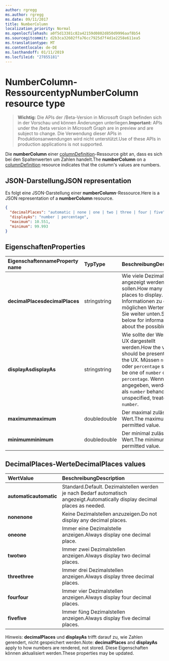 ```yaml
---
author: rgregg
ms.author: rgregg
ms.date: 09/11/2017
title: NumberColumn
localization_priority: Normal
ms.openlocfilehash: a0f5d13381c82a42159d0802d850d9996aaf8b54
ms.sourcegitcommit: d2b3ca32602ffa76cc7925d7f4d1e2258e611ea5
ms.translationtype: MT
ms.contentlocale: de-DE
ms.lasthandoff: 01/11/2019
ms.locfileid: "27855181"
---
```

# <a name="numbercolumn-resource-type"></a><span data-ttu-id="16bcd-102">NumberColumn-Ressourcentyp</span><span class="sxs-lookup"><span data-stu-id="16bcd-102">NumberColumn resource type</span></span>

> <span data-ttu-id="16bcd-103">**Wichtig:** Die APIs der /Beta-Version in Microsoft Graph befinden sich in der Vorschau und können Änderungen unterliegen.</span><span class="sxs-lookup"><span data-stu-id="16bcd-103">**Important:** APIs under the /beta version in Microsoft Graph are in preview and are subject to change.</span></span> <span data-ttu-id="16bcd-104">Die Verwendung dieser APIs in Produktionsanwendungen wird nicht unterstützt.</span><span class="sxs-lookup"><span data-stu-id="16bcd-104">Use of these APIs in production applications is not supported.</span></span>

<span data-ttu-id="16bcd-105">Die **numberColumn** einer [columnDefinition](columndefinition.md)-Ressource gibt an, dass es sich bei den Spaltenwerten um Zahlen handelt.</span><span class="sxs-lookup"><span data-stu-id="16bcd-105">The **numberColumn** on a [columnDefinition](columndefinition.md) resource indicates that the column's values are numbers.</span></span>

## <a name="json-representation"></a><span data-ttu-id="16bcd-106">JSON-Darstellung</span><span class="sxs-lookup"><span data-stu-id="16bcd-106">JSON representation</span></span>

<span data-ttu-id="16bcd-107">Es folgt eine JSON-Darstellung einer **numberColumn**-Ressource.</span><span class="sxs-lookup"><span data-stu-id="16bcd-107">Here is a JSON representation of a **numberColumn** resource.</span></span>
<!-- { "blockType": "resource", "@odata.type": "microsoft.graph.numberColumn" } -->

```json
{
  "decimalPlaces": "automatic | none | one | two | three | four | five",
  "displayAs": "number | percentage",
  "maximum": 10.551,
  "minimum": 99.993
}
```

## <a name="properties"></a><span data-ttu-id="16bcd-108">Eigenschaften</span><span class="sxs-lookup"><span data-stu-id="16bcd-108">Properties</span></span>

| <span data-ttu-id="16bcd-109">Eigenschaftenname</span><span class="sxs-lookup"><span data-stu-id="16bcd-109">Property name</span></span>      | <span data-ttu-id="16bcd-110">Typ</span><span class="sxs-lookup"><span data-stu-id="16bcd-110">Type</span></span>   | <span data-ttu-id="16bcd-111">Beschreibung</span><span class="sxs-lookup"><span data-stu-id="16bcd-111">Description</span></span>
|:-------------------|:-------|:-----------------------------------------------
| <span data-ttu-id="16bcd-112">**decimalPlaces**</span><span class="sxs-lookup"><span data-stu-id="16bcd-112">**decimalPlaces**</span></span>  | <span data-ttu-id="16bcd-113">string</span><span class="sxs-lookup"><span data-stu-id="16bcd-113">string</span></span> | <span data-ttu-id="16bcd-114">Wie viele Dezimalstellen angezeigt werden sollen.</span><span class="sxs-lookup"><span data-stu-id="16bcd-114">How many decimal places to display.</span></span> <span data-ttu-id="16bcd-115">Informationen zu den möglichen Werten finden Sie weiter unten.</span><span class="sxs-lookup"><span data-stu-id="16bcd-115">See below for information about the possible values.</span></span>
| <span data-ttu-id="16bcd-116">**displayAs**</span><span class="sxs-lookup"><span data-stu-id="16bcd-116">**displayAs**</span></span>      | <span data-ttu-id="16bcd-117">string</span><span class="sxs-lookup"><span data-stu-id="16bcd-117">string</span></span> | <span data-ttu-id="16bcd-118">Wie sollte der Wert in der UX dargestellt werden.</span><span class="sxs-lookup"><span data-stu-id="16bcd-118">How the value should be presented in the UX.</span></span> <span data-ttu-id="16bcd-119">Müssen `number` oder `percentage` sein.</span><span class="sxs-lookup"><span data-stu-id="16bcd-119">Must be one of `number` or `percentage`.</span></span> <span data-ttu-id="16bcd-120">Wenn nicht angegeben, werden sie als `number` behandelt.</span><span class="sxs-lookup"><span data-stu-id="16bcd-120">If unspecified, treated as `number`.</span></span>
| <span data-ttu-id="16bcd-121">**maximum**</span><span class="sxs-lookup"><span data-stu-id="16bcd-121">**maximum**</span></span>        | <span data-ttu-id="16bcd-122">double</span><span class="sxs-lookup"><span data-stu-id="16bcd-122">double</span></span> | <span data-ttu-id="16bcd-123">Der maximal zulässige Wert.</span><span class="sxs-lookup"><span data-stu-id="16bcd-123">The maximum permitted value.</span></span>
| <span data-ttu-id="16bcd-124">**minimum**</span><span class="sxs-lookup"><span data-stu-id="16bcd-124">**minimum**</span></span>        | <span data-ttu-id="16bcd-125">double</span><span class="sxs-lookup"><span data-stu-id="16bcd-125">double</span></span> | <span data-ttu-id="16bcd-126">Der minimal zulässige Wert.</span><span class="sxs-lookup"><span data-stu-id="16bcd-126">The minimum permitted value.</span></span>

## <a name="decimalplaces-values"></a><span data-ttu-id="16bcd-127">DecimalPlaces-Werte</span><span class="sxs-lookup"><span data-stu-id="16bcd-127">DecimalPlaces values</span></span>

| <span data-ttu-id="16bcd-128">Wert</span><span class="sxs-lookup"><span data-stu-id="16bcd-128">Value</span></span>          | <span data-ttu-id="16bcd-129">Beschreibung</span><span class="sxs-lookup"><span data-stu-id="16bcd-129">Description</span></span>
|:---------------|:--------------------------------------------------------------
| <span data-ttu-id="16bcd-130">**automatic**</span><span class="sxs-lookup"><span data-stu-id="16bcd-130">**automatic**</span></span>  | <span data-ttu-id="16bcd-131">Standard.</span><span class="sxs-lookup"><span data-stu-id="16bcd-131">Default.</span></span> <span data-ttu-id="16bcd-132">Dezimalstellen werden je nach Bedarf automatisch angezeigt.</span><span class="sxs-lookup"><span data-stu-id="16bcd-132">Automatically display decimal places as needed.</span></span>
| <span data-ttu-id="16bcd-133">**none**</span><span class="sxs-lookup"><span data-stu-id="16bcd-133">**none**</span></span>       | <span data-ttu-id="16bcd-134">Keine Dezimalstellen anzuzeigen.</span><span class="sxs-lookup"><span data-stu-id="16bcd-134">Do not display any decimal places.</span></span>
| <span data-ttu-id="16bcd-135">**one**</span><span class="sxs-lookup"><span data-stu-id="16bcd-135">**one**</span></span>        | <span data-ttu-id="16bcd-136">Immer eine Dezimalstelle anzeigen.</span><span class="sxs-lookup"><span data-stu-id="16bcd-136">Always display one decimal place.</span></span>
| <span data-ttu-id="16bcd-137">**two**</span><span class="sxs-lookup"><span data-stu-id="16bcd-137">**two**</span></span>        | <span data-ttu-id="16bcd-138">Immer zwei Dezimalstellen anzeigen.</span><span class="sxs-lookup"><span data-stu-id="16bcd-138">Always display two decimal places.</span></span>
| <span data-ttu-id="16bcd-139">**three**</span><span class="sxs-lookup"><span data-stu-id="16bcd-139">**three**</span></span>      | <span data-ttu-id="16bcd-140">Immer drei Dezimalstellen anzeigen.</span><span class="sxs-lookup"><span data-stu-id="16bcd-140">Always display three decimal places.</span></span>
| <span data-ttu-id="16bcd-141">**four**</span><span class="sxs-lookup"><span data-stu-id="16bcd-141">**four**</span></span>       | <span data-ttu-id="16bcd-142">Immer vier Dezimalstellen anzeigen.</span><span class="sxs-lookup"><span data-stu-id="16bcd-142">Always display four decimal places.</span></span>
| <span data-ttu-id="16bcd-143">**five**</span><span class="sxs-lookup"><span data-stu-id="16bcd-143">**five**</span></span>       | <span data-ttu-id="16bcd-144">Immer füng Dezimalstellen anzeigen.</span><span class="sxs-lookup"><span data-stu-id="16bcd-144">Always display five decimal places.</span></span>

<span data-ttu-id="16bcd-145">Hinweis: **decimalPlaces** und **displayAs** trifft darauf zu, wie Zahlen gerendert, nicht gespeichert werden.</span><span class="sxs-lookup"><span data-stu-id="16bcd-145">Note: **decimalPlaces** and **displayAs** apply to how numbers are rendered, not stored.</span></span>
<span data-ttu-id="16bcd-146">Diese Eigenschaften können aktualisiert werden.</span><span class="sxs-lookup"><span data-stu-id="16bcd-146">These properties may be updated.</span></span>

<!-- {
  "type": "#page.annotation",
  "description": "",
  "keywords": "",
  "section": "documentation",
  "tocPath": "Resources/NumberColumn"
} -->

